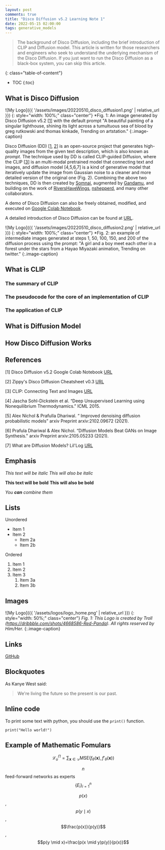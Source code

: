 ```yaml
---
layout: post
comments: true
title: "Disco Diffusion v5.2 Learning Note 1"
date: 2022-05-15 02:00:00
tags: generative_models
---
```



> The background of Disco Diffusion, including the brief introduction of CLIP and Diffusion model. This article is written for those researchers and engineers who seek to understand the underlying mechanism of the Disco Diffusion. If you just want to run the Disco Diffusion as a black-box system, you can skip this article.

<!--more-->

{: class="table-of-content"}
* TOC
{:toc}


## What is Disco Diffusion

![My Logo]({{ '/assets/images/20220510_disco_diffusion1.png' | relative_url }})
{: style="width: 100%;" class="center"}
*Fig. 1: An image generated by Disco Diffusion v5.2 \[[1](https://colab.research.google.com/github/alembics/disco-diffusion/blob/main/Disco_Diffusion.ipynb)\] with the default prompt "A beautiful painting of a singular lighthouse, shining its light across a tumultuous sea of blood by greg rutkowski and thomas kinkade, Trending on artstation."
{:.image-caption}

Disco Diffusion (DD) \[[1](https://colab.research.google.com/github/alembics/disco-diffusion/blob/main/Disco_Diffusion.ipynb), [2](https://docs.google.com/document/d/1l8s7uS2dGqjztYSjPpzlmXLjl5PM3IGkRWI3IiCuK7g/edit)\] is an open-source project that generates high-quality images from the given text description, which is also known as *prompt*. The technique used by DD is called CLIP-guided Diffusion, where the CLIP \[[3](https://openai.com/blog/clip/)\] is an multi-modal pretrained model that connecting text and images, and diffusion model [4,5,6,7] is a kind of generative model that iteratively update the image from Gaussian noise to a cleaner and more detailed version of the original one (Fig. 2). Combining the above two techniques, DD is then created by [Somnai](https://twitter.com/Somnai_dreams), augmented by [Gandamu](https://twitter.com/gandamu_ml), and building on the work of [RiversHaveWings](https://twitter.com/RiversHaveWings), [nshepperd](https://twitter.com/nshepperd1), and many other collaborators.  

A demo of Disco Diffusion can also be freely obtained, modified, and executed on [Google Colab Notebook](https://colab.research.google.com/github/alembics/disco-diffusion/blob/main/Disco_Diffusion.ipynb).

A detailed introduction of Disco Diffusion can be found at [URL](https://docs.google.com/document/d/1l8s7uS2dGqjztYSjPpzlmXLjl5PM3IGkRWI3IiCuK7g/edit).

![My Logo]({{ '/assets/images/20220510_disco_diffusion2.png' | relative_url }})
{: style="width: 100%;" class="center"}
*Fig. 2: an example of intermediate images generated at steps 1, 50, 100, 150, and 200 of the diffusion process using the prompt: "A girl and a boy meet each other in a forest under the stars from a Hayao Miyazaki animation, Trending on twitter."
{:.image-caption}

## What is CLIP

### The summary of CLIP

### The pseudocode for the core of an implementation of CLIP

### The application of CLIP




## What is Diffusion Model


## How Disco Diffusion Works


## References

[1] Disco Diffusion v5.2 Google Colab Notebook [URL](https://colab.research.google.com/github/alembics/disco-diffusion/blob/main/Disco_Diffusion.ipynb)

[2] Zippy's Disco Diffusion Cheatsheet v0.3 [URL](https://docs.google.com/document/d/1l8s7uS2dGqjztYSjPpzlmXLjl5PM3IGkRWI3IiCuK7g/edit)

[3] CLIP: Connecting Text and Images [URL](https://openai.com/blog/clip/)

[4] Jascha Sohl-Dickstein et al. “Deep Unsupervised Learning using Nonequilibrium Thermodynamics.” ICML 2015. 

[5] Alex Nichol & Prafulla Dhariwal. “ Improved denoising diffusion probabilistic models” arxiv Preprint arxiv:2102.09672 (2021).

[6] Prafula Dhariwal & Alex Nichol. “Diffusion Models Beat GANs on Image Synthesis." arxiv Preprint arxiv:2105.05233 (2021). 

[7] What are Diffusion Models? Lil'Log [URL](https://lilianweng.github.io/posts/2021-07-11-diffusion-models/)

## Emphasis

*This text will be italic*
_This will also be italic_

**This text will be bold**
__This will also be bold__

_You **can** combine them_



## Lists

Unordered
- Item 1
- Item 2
  - Item 2a
  - Item 2b


Ordered
1. Item 1
2. Item 2
3. Item 3
   1. Item 3a
   2. Item 3b


## Images


![My Logo]({{ '/assets/logos/logo_home.png' | relative_url }})
{: style="width: 50%;" class="center"}
*Fig. 1: This Logo is created by Troll (https://dribbble.com/shots/4668586-Red-Panda). All rights reserved by Him/Her.*
{:.image-caption}


## Links
[GitHub](http://github.com)


## Blockquotes
As Kanye West said:

> We're living the future so
> the present is our past.


## Inline code
To print some text with python, you should use the `print()` function.
```
print("Hello world!")
```


## Example of Mathematic Fomulars

$$
\mathcal{L}_u^\Pi = \sum_{\mathbf{x} \in \mathcal{D}} \text{MSE}(f_\theta(\mathbf{x}), f'_\theta(\mathbf{x}))
$$

$$n$$ feed-forward networks as experts $$\{E_i\}^n_{i=1}$$

$$p(x)$$, $$p(y \mid x)$$, $$\frac{p(x)}{p(y)}$$, $$p(y \mid x)=\frac{p(x \mid y)p(y)}{p(x)}$$

